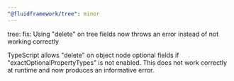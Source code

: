 ```yaml
---
"@fluidframework/tree": minor
---
```


tree: fix: Using "delete" on tree fields now throws an error instead of not working correctly

TypeScript allows "delete" on object node optional fields if "exactOptionalPropertyTypes" is not enabled. This does not
work correctly at runtime and now produces an informative error.
